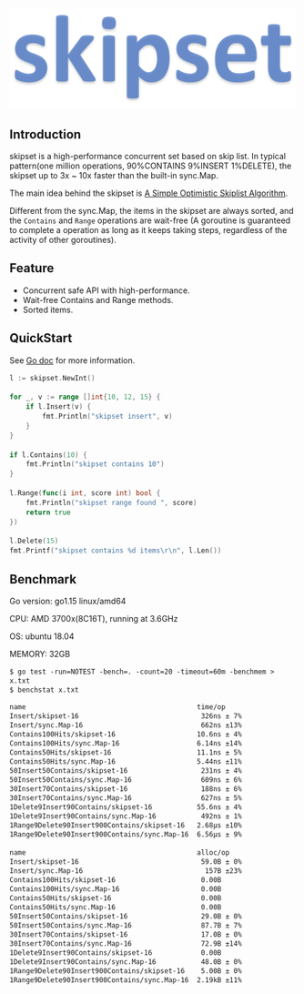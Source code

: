 ![LOGO](https://raw.githubusercontent.com/ZYunH/public-data/master/skipset-logo.png)

## Introduction

skipset is a high-performance concurrent set based on skip list. In typical pattern(one million operations, 90%CONTAINS 9%INSERT 1%DELETE), the skipset up to 3x ~ 10x faster than the built-in sync.Map.

The main idea behind the skipset is [A Simple Optimistic Skiplist Algorithm](<https://people.csail.mit.edu/shanir/publications/LazySkipList.pdf>).

Different from the sync.Map, the items in the skipset are always sorted, and the `Contains` and `Range` operations are wait-free (A goroutine is guaranteed to complete a operation as long as it keeps taking steps, regardless of the activity of other goroutines).



## Feature

- Concurrent safe API with high-performance.
- Wait-free Contains and Range methods.
- Sorted items.



## QuickStart

See [Go doc](https://godoc.org/github.com/ZYunH/skipset) for more information.

```go
l := skipset.NewInt()

for _, v := range []int{10, 12, 15} {
	if l.Insert(v) {
		fmt.Println("skipset insert", v)
	}
}

if l.Contains(10) {
	fmt.Println("skipset contains 10")
}

l.Range(func(i int, score int) bool {
	fmt.Println("skipset range found ", score)
	return true
})

l.Delete(15)
fmt.Printf("skipset contains %d items\r\n", l.Len())
```



## Benchmark

Go version: go1.15 linux/amd64

CPU: AMD 3700x(8C16T), running at 3.6GHz

OS: ubuntu 18.04

MEMORY: 32GB

```shell
$ go test -run=NOTEST -bench=. -count=20 -timeout=60m -benchmem > x.txt
$ benchstat x.txt
```

```
name                                          time/op
Insert/skipset-16                              326ns ± 7%
Insert/sync.Map-16                             662ns ±13%
Contains100Hits/skipset-16                    10.6ns ± 4%
Contains100Hits/sync.Map-16                   6.14ns ±14%
Contains50Hits/skipset-16                     11.1ns ± 5%
Contains50Hits/sync.Map-16                    5.44ns ±11%
50Insert50Contains/skipset-16                  231ns ± 4%
50Insert50Contains/sync.Map-16                 609ns ± 6%
30Insert70Contains/skipset-16                  188ns ± 6%
30Insert70Contains/sync.Map-16                 627ns ± 5%
1Delete9Insert90Contains/skipset-16           55.6ns ± 4%
1Delete9Insert90Contains/sync.Map-16           492ns ± 1%
1Range9Delete90Insert900Contains/skipset-16   2.68µs ±10%
1Range9Delete90Insert900Contains/sync.Map-16  6.56µs ± 9%

name                                          alloc/op
Insert/skipset-16                              59.0B ± 0%
Insert/sync.Map-16                              157B ±23%
Contains100Hits/skipset-16                     0.00B     
Contains100Hits/sync.Map-16                    0.00B     
Contains50Hits/skipset-16                      0.00B     
Contains50Hits/sync.Map-16                     0.00B     
50Insert50Contains/skipset-16                  29.0B ± 0%
50Insert50Contains/sync.Map-16                 87.7B ± 7%
30Insert70Contains/skipset-16                  17.0B ± 0%
30Insert70Contains/sync.Map-16                 72.9B ±14%
1Delete9Insert90Contains/skipset-16            0.00B     
1Delete9Insert90Contains/sync.Map-16           48.0B ± 0%
1Range9Delete90Insert900Contains/skipset-16    5.00B ± 0%
1Range9Delete90Insert900Contains/sync.Map-16  2.19kB ±11%
```